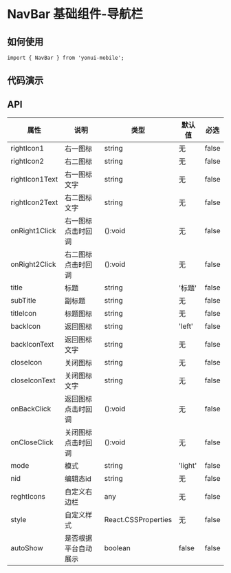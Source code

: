 # NavBar 基础组件-导航栏
## 如何使用

```
import { NavBar } from 'yonui-mobile';

```

## 代码演示


## API

属性 | 说明 | 类型 | 默认值 | 必选
----|-----|------|------|------
rightIcon1 | 右一图标 | string | 无 | false
rightIcon2 | 右二图标 | string | 无 | false
rightIcon1Text | 右一图标文字 | string | 无 | false
rightIcon2Text | 右二图标文字 | string | 无 | false
onRight1Click | 右一图标点击时回调 | ():void | 无 | false
onRight2Click | 右二图标点击时回调 | ():void | 无 | false
title | 标题 | string | '标题' | false
subTitle | 副标题 | string | 无 | false
titleIcon | 标题图标 | string | 无 | false
backIcon | 返回图标 | string | 'left' | false
backIconText | 返回图标文字 | string | 无 | false
closeIcon | 关闭图标 | string | 无 | false
closeIconText | 关闭图标文字 | string | 无 | false
onBackClick | 返回图标点击时回调 | ():void | 无 | false
onCloseClick | 关闭图标点击时回调 | ():void | 无 | false
mode | 模式 | string | 'light' | false
nid | 编辑态id | string | 无 | false
reghtIcons | 自定义右边栏 | any | 无 | false
style | 自定义样式 | React.CSSProperties | 无 | false
autoShow | 是否根据平台自动展示 | boolean | false | false
